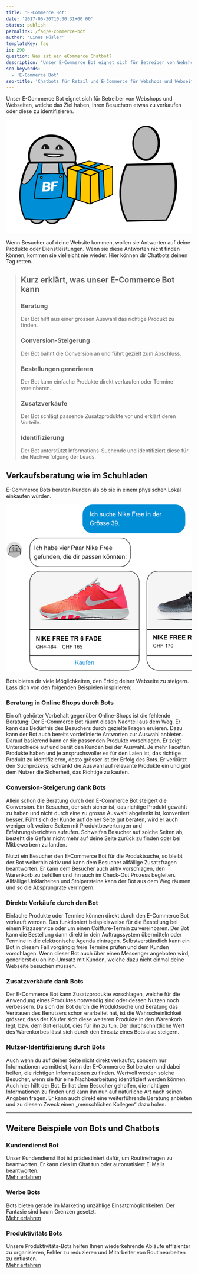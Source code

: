 ```yaml
---
title: 'E-Commerce Bot'
date: '2017-06-30T10:30:31+00:00'
status: publish
permalink: /faq/e-commerce-bot
author: 'Linus Hüsler'
templateKey: faq
id: 290
question: Was ist ein eCommerce Chatbot?
description: 'Unser E-Commerce Bot eignet sich für Betreiber von Webshops und Webseiten um ihren Besuchern etwas zu verkaufen oder diese zu identifizieren.'
seo-keywords:
  - 'E-Commerce Bot'
seo-title: 'Chatbots für Retail und E-Commerce für Webshops und Webseiten'
---
```


Unser E-Commerce Bot eignet sich für Betreiber von Webshops und Webseiten, welche das Ziel haben, ihren Besuchern etwas zu verkaufen oder diese zu identifizieren.

![E-Commerce Bot](order.png)

Wenn Besucher auf deine Website kommen, wollen sie Antworten auf deine Produkte oder Dienstleistungen. Wenn sie diese Antworten nicht finden können, kommen sie vielleicht nie wieder. Hier können dir Chatbots deinen Tag retten.

> ## Kurz erklärt, was unser E-Commerce Bot kann
>
> ### Beratung
>
> Der Bot hilft aus einer grossen Auswahl das richtige Produkt zu finden.
>
> ### Conversion-Steigerung
>
> Der Bot bahnt die Conversion an und führt gezielt zum Abschluss.
>
> ### Bestellungen generieren
>
> Der Bot kann einfache Produkte direkt verkaufen oder Termine vereinbaren.
>
> ### Zusatzverkäufe
>
> Der Bot schlägt passende Zusatzprodukte vor und erklärt deren Vorteile.
>
> ### Identifizierung
>
> Der Bot unterstützt Informations-Suchende und identifiziert diese für die Nachverfolgung der Leads.

## Verkaufsberatung wie im Schuhladen

E-Commerce Bots beraten Kunden als ob sie in einem physischen Lokal einkaufen würden.

![e-Commerce von Schuhen](ecommerce-shoe.png)

Bots bieten dir viele Möglichkeiten, den Erfolg deiner Webseite zu steigern. Lass dich von den folgenden Beispielen inspirieren:

### Beratung in Online Shops durch Bots

Ein oft gehörter Vorbehalt gegenüber Online-Shops ist die fehlende Beratung: Der E-Commerce Bot räumt diesen Nachteil aus dem Weg. Er kann das Bedürfnis des Besuchers durch gezielte Fragen eruieren. Dazu kann der Bot auch bereits vordefinierte Antworten zur Auswahl anbieten. Darauf basierend kann er die passenden Produkte vorschlagen. Er zeigt Unterschiede auf und berät den Kunden bei der Auswahl. Je mehr Facetten Produkte haben und je anspruchsvoller es für den Laien ist, das richtige Produkt zu identifizieren, desto grösser ist der Erfolg des Bots. Er verkürzt den Suchprozess, schränkt die Auswahl auf relevante Produkte ein und gibt dem Nutzer die Sicherheit, das Richtige zu kaufen.

### Conversion-Steigerung dank Bots

Allein schon die Beratung durch den E-Commerce Bot steigert die Conversion. Ein Besucher, der sich sicher ist, das richtige Produkt gewählt zu haben und nicht durch eine zu grosse Auswahl abgelenkt ist, konvertiert besser. Fühlt sich der Kunde auf deiner Seite gut beraten, wird er auch weniger oft weitere Seiten mit Produktbewertungen und Erfahrungsberichten aufrufen. Schweifen Besucher auf solche Seiten ab, besteht die Gefahr nicht mehr auf deine Seite zurück zu finden oder bei Mitbewerbern zu landen.

Nutzt ein Besucher den E-Commerce Bot für die Produktsuche, so bleibt der Bot weiterhin aktiv und kann dem Besucher allfällige Zusatzfragen beantworten. Er kann dem Besucher auch aktiv vorschlagen, den Warenkorb zu befüllen und ihn auch im Check-Out Prozess begleiten. Allfällige Unklarheiten und Stolpersteine kann der Bot aus dem Weg räumen und so die Absprungrate verringern.

### Direkte Verkäufe durch den Bot

Einfache Produkte oder Termine können direkt durch den E-Commerce Bot verkauft werden. Das funktioniert beispielsweise für die Bestellung bei einem Pizzaservice oder um einen Coiffure-Termin zu vereinbaren. Der Bot kann die Bestellung dann direkt in dein Auftragssystem übermitteln oder Termine in die elektronische Agenda eintragen. Selbstverständlich kann ein Bot in diesem Fall vorgängig freie Termine prüfen und dem Kunden vorschlagen. Wenn dieser Bot auch über einen Messenger angeboten wird, generierst du online-Umsatz mit Kunden, welche dazu nicht einmal deine Webseite besuchen müssen.

### Zusatzverkäufe dank Bots

Der E-Commerce Bot kann Zusatzprodukte vorschlagen, welche für die Anwendung eines Produktes notwendig sind oder dessen Nutzen noch verbessern. Da sich der Bot durch die Produktsuche und Beratung das Vertrauen des Benutzers schon erarbeitet hat, ist die Wahrscheinlichkeit grösser, dass der Käufer sich diese weiteren Produkte in den Warenkorb legt, bzw. dem Bot erlaubt, dies für ihn zu tun. Der durchschnittliche Wert des Warenkorbes lässt sich durch den Einsatz eines Bots also steigern.

### Nutzer-Identifizierung durch Bots

Auch wenn du auf deiner Seite nicht direkt verkaufst, sondern nur Informationen vermittelst, kann der E-Commerce Bot beraten und dabei helfen, die richtigen Informationen zu finden. Wertvoll werden solche Besucher, wenn sie für eine Nachbearbeitung identifiziert werden können. Auch hier hilft der Bot: Er hat dem Besucher geholfen, die richtigen Informationen zu finden und kann ihn nun auf natürliche Art nach seinen Angaben fragen. Er kann auch direkt eine weiterführende Beratung anbieten und zu diesem Zweck einen „menschlichen Kollegen“ dazu holen.

---

## Weitere Beispiele von Bots und Chatbots

### Kundendienst Bot

Unser Kundendienst Bot ist prädestiniert dafür, um Routinefragen zu beantworten. Er kann dies im Chat tun oder automatisiert E-Mails beantworten.  
[Mehr erfahren](/kundendienst-bot/)

### Werbe Bots

Bots bieten gerade im Marketing unzählige Einsatzmöglichkeiten. Der Fantasie sind kaum Grenzen gesetzt.  
[Mehr erfahren](/werbe-bot/)

### Produktivitäts Bots

Unsere Produktivitäts-Bots helfen Ihnen wiederkehrende Abläufe effizienter zu organisieren, Fehler zu reduzieren und Mitarbeiter von Routinearbeiten zu entlasten.  
[Mehr erfahren](/produktivitaets-bot/)

